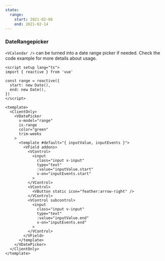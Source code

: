 ```yaml
---
state:
  range:
    start: 2021-02-08
    end: 2021-02-14
---
```


### DateRangepicker

`<VCalendar />` can be turned into a date range picker if needed. Check the
code example for more details about usage.

<!--code-->

```vue
<script setup lang="ts">
import { reactive } from 'vue'

const range = reactive({
  start: new Date(),
  end: new Date(),
})
</script>

<template>
  <ClientOnly>
    <VDatePicker
      v-model="range"
      is-range
      color="green"
      trim-weeks
    >
      <template #default="{ inputValue, inputEvents }">
        <VField addons>
          <VControl>
            <input
              class="input v-input"
              type="text"
              :value="inputValue.start"
              v-on="inputEvents.start"
            >
          </VControl>
          <VControl>
            <VButton static icon="feather:arrow-right" />
          </VControl>
          <VControl subcontrol>
            <input
              class="input v-input"
              type="text"
              :value="inputValue.end"
              v-on="inputEvents.end"
            >
          </VControl>
        </VField>
      </template>
    </VDatePicker>
  </ClientOnly>
</template>
```

<!--/code-->

<!--example-->

<ClientOnly>
  <VDatePicker v-model="frontmatter.state.range" is-range color="green" trim-weeks>
    <template v-slot="{ inputValue, inputEvents }">
      <VField addons>
        <VControl expanded icon="feather:corner-down-right">
          <input class="input v-input" type="text" :value="inputValue.start" v-on="inputEvents.start" />
        </VControl>
        <VControl>
          <VButton static>to</VButton>
        </VControl>
        <VControl expanded icon="feather:corner-right-up" subcontrol>
          <input class="input v-input" type="text" :value="inputValue.end" v-on="inputEvents.end" />
        </VControl>
      </VField>
    </template>
  </VDatePicker>
</ClientOnly>

<!--/example-->
